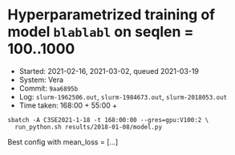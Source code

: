 # Hyperparametrized training of model `blablabl` on seqlen = 100..1000

* Started: 2021-02-16, 2021-03-02, queued 2021-03-19
* System: Vera
* Commit: `9aa6895b`
* Log: `slurm-1962506.out`, `slurm-1984673.out`, `slurm-2018053.out`
* Time taken: 168:00 + 55:00 + 

```shell
sbatch -A C3SE2021-1-18 -t 168:00:00 --gres=gpu:V100:2 \
  run_python.sh results/2018-01-08/model.py  
```

Best config with mean_loss = [...]


# 


